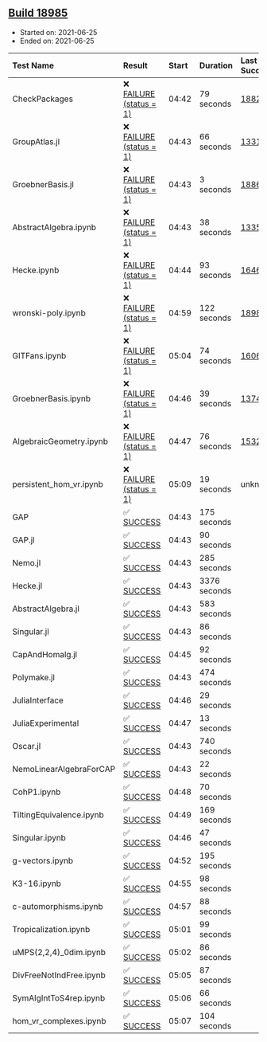 ## [Build 18985](https://oscarci.mathematik.uni-kl.de/job/oscar/18985/)

* Started on: 2021-06-25
* Ended on: 2021-06-25

| Test Name    | Result | Start | Duration | Last Success | First Failure |
|:-------------|:-------|:------|:---------|:-------------|:--------------|
| CheckPackages | ❌ [FAILURE (status = 1)](https://oscarci.mathematik.uni-kl.de/job/oscar/18985/artifact/logs/build-18985/CheckPackages.log) | 04:42 | 79 seconds | [18822](https://oscarci.mathematik.uni-kl.de/job/oscar/18822/) | [18823](https://oscarci.mathematik.uni-kl.de/job/oscar/18823/) |
| GroupAtlas.jl | ❌ [FAILURE (status = 1)](https://oscarci.mathematik.uni-kl.de/job/oscar/18985/artifact/logs/build-18985/GroupAtlas.jl.log) | 04:43 | 66 seconds | [13311](https://oscarci.mathematik.uni-kl.de/job/oscar/13311/) | [13312](https://oscarci.mathematik.uni-kl.de/job/oscar/13312/) |
| GroebnerBasis.jl | ❌ [FAILURE (status = 1)](https://oscarci.mathematik.uni-kl.de/job/oscar/18985/artifact/logs/build-18985/GroebnerBasis.jl.log) | 04:43 | 3 seconds | [18864](https://oscarci.mathematik.uni-kl.de/job/oscar/18864/) | [18865](https://oscarci.mathematik.uni-kl.de/job/oscar/18865/) |
| AbstractAlgebra.ipynb | ❌ [FAILURE (status = 1)](https://oscarci.mathematik.uni-kl.de/job/oscar/18985/artifact/logs/build-18985/AbstractAlgebra.ipynb.log) | 04:43 | 38 seconds | [13355](https://oscarci.mathematik.uni-kl.de/job/oscar/13355/) | [13356](https://oscarci.mathematik.uni-kl.de/job/oscar/13356/) |
| Hecke.ipynb | ❌ [FAILURE (status = 1)](https://oscarci.mathematik.uni-kl.de/job/oscar/18985/artifact/logs/build-18985/Hecke.ipynb.log) | 04:44 | 93 seconds | [16463](https://oscarci.mathematik.uni-kl.de/job/oscar/16463/) | [16464](https://oscarci.mathematik.uni-kl.de/job/oscar/16464/) |
| wronski-poly.ipynb | ❌ [FAILURE (status = 1)](https://oscarci.mathematik.uni-kl.de/job/oscar/18985/artifact/logs/build-18985/wronski-poly.ipynb.log) | 04:59 | 122 seconds | [18983](https://oscarci.mathematik.uni-kl.de/job/oscar/18983/) | [18984](https://oscarci.mathematik.uni-kl.de/job/oscar/18984/) |
| GITFans.ipynb | ❌ [FAILURE (status = 1)](https://oscarci.mathematik.uni-kl.de/job/oscar/18985/artifact/logs/build-18985/GITFans.ipynb.log) | 05:04 | 74 seconds | [16068](https://oscarci.mathematik.uni-kl.de/job/oscar/16068/) | [16069](https://oscarci.mathematik.uni-kl.de/job/oscar/16069/) |
| GroebnerBasis.ipynb | ❌ [FAILURE (status = 1)](https://oscarci.mathematik.uni-kl.de/job/oscar/18985/artifact/logs/build-18985/GroebnerBasis.ipynb.log) | 04:46 | 39 seconds | [13748](https://oscarci.mathematik.uni-kl.de/job/oscar/13748/) | [13749](https://oscarci.mathematik.uni-kl.de/job/oscar/13749/) |
| AlgebraicGeometry.ipynb | ❌ [FAILURE (status = 1)](https://oscarci.mathematik.uni-kl.de/job/oscar/18985/artifact/logs/build-18985/AlgebraicGeometry.ipynb.log) | 04:47 | 76 seconds | [15322](https://oscarci.mathematik.uni-kl.de/job/oscar/15322/) | [15323](https://oscarci.mathematik.uni-kl.de/job/oscar/15323/) |
| persistent_hom_vr.ipynb | ❌ [FAILURE (status = 1)](https://oscarci.mathematik.uni-kl.de/job/oscar/18985/artifact/logs/build-18985/persistent_hom_vr.ipynb.log) | 05:09 | 19 seconds | unknown | unknown |
| GAP | ✅ [SUCCESS](https://oscarci.mathematik.uni-kl.de/job/oscar/18985/artifact/logs/build-18985/GAP.log) | 04:43 | 175 seconds |  |  |
| GAP.jl | ✅ [SUCCESS](https://oscarci.mathematik.uni-kl.de/job/oscar/18985/artifact/logs/build-18985/GAP.jl.log) | 04:43 | 90 seconds |  |  |
| Nemo.jl | ✅ [SUCCESS](https://oscarci.mathematik.uni-kl.de/job/oscar/18985/artifact/logs/build-18985/Nemo.jl.log) | 04:43 | 285 seconds |  |  |
| Hecke.jl | ✅ [SUCCESS](https://oscarci.mathematik.uni-kl.de/job/oscar/18985/artifact/logs/build-18985/Hecke.jl.log) | 04:43 | 3376 seconds |  |  |
| AbstractAlgebra.jl | ✅ [SUCCESS](https://oscarci.mathematik.uni-kl.de/job/oscar/18985/artifact/logs/build-18985/AbstractAlgebra.jl.log) | 04:43 | 583 seconds |  |  |
| Singular.jl | ✅ [SUCCESS](https://oscarci.mathematik.uni-kl.de/job/oscar/18985/artifact/logs/build-18985/Singular.jl.log) | 04:43 | 86 seconds |  |  |
| CapAndHomalg.jl | ✅ [SUCCESS](https://oscarci.mathematik.uni-kl.de/job/oscar/18985/artifact/logs/build-18985/CapAndHomalg.jl.log) | 04:45 | 92 seconds |  |  |
| Polymake.jl | ✅ [SUCCESS](https://oscarci.mathematik.uni-kl.de/job/oscar/18985/artifact/logs/build-18985/Polymake.jl.log) | 04:43 | 474 seconds |  |  |
| JuliaInterface | ✅ [SUCCESS](https://oscarci.mathematik.uni-kl.de/job/oscar/18985/artifact/logs/build-18985/JuliaInterface.log) | 04:46 | 29 seconds |  |  |
| JuliaExperimental | ✅ [SUCCESS](https://oscarci.mathematik.uni-kl.de/job/oscar/18985/artifact/logs/build-18985/JuliaExperimental.log) | 04:47 | 13 seconds |  |  |
| Oscar.jl | ✅ [SUCCESS](https://oscarci.mathematik.uni-kl.de/job/oscar/18985/artifact/logs/build-18985/Oscar.jl.log) | 04:43 | 740 seconds |  |  |
| NemoLinearAlgebraForCAP | ✅ [SUCCESS](https://oscarci.mathematik.uni-kl.de/job/oscar/18985/artifact/logs/build-18985/NemoLinearAlgebraForCAP.log) | 04:43 | 22 seconds |  |  |
| CohP1.ipynb | ✅ [SUCCESS](https://oscarci.mathematik.uni-kl.de/job/oscar/18985/artifact/logs/build-18985/CohP1.ipynb.log) | 04:48 | 70 seconds |  |  |
| TiltingEquivalence.ipynb | ✅ [SUCCESS](https://oscarci.mathematik.uni-kl.de/job/oscar/18985/artifact/logs/build-18985/TiltingEquivalence.ipynb.log) | 04:49 | 169 seconds |  |  |
| Singular.ipynb | ✅ [SUCCESS](https://oscarci.mathematik.uni-kl.de/job/oscar/18985/artifact/logs/build-18985/Singular.ipynb.log) | 04:46 | 47 seconds |  |  |
| g-vectors.ipynb | ✅ [SUCCESS](https://oscarci.mathematik.uni-kl.de/job/oscar/18985/artifact/logs/build-18985/g-vectors.ipynb.log) | 04:52 | 195 seconds |  |  |
| K3-16.ipynb | ✅ [SUCCESS](https://oscarci.mathematik.uni-kl.de/job/oscar/18985/artifact/logs/build-18985/K3-16.ipynb.log) | 04:55 | 98 seconds |  |  |
| c-automorphisms.ipynb | ✅ [SUCCESS](https://oscarci.mathematik.uni-kl.de/job/oscar/18985/artifact/logs/build-18985/c-automorphisms.ipynb.log) | 04:57 | 88 seconds |  |  |
| Tropicalization.ipynb | ✅ [SUCCESS](https://oscarci.mathematik.uni-kl.de/job/oscar/18985/artifact/logs/build-18985/Tropicalization.ipynb.log) | 05:01 | 99 seconds |  |  |
| uMPS(2,2,4)_0dim.ipynb | ✅ [SUCCESS](https://oscarci.mathematik.uni-kl.de/job/oscar/18985/artifact/logs/build-18985/uMPS-2-2-4-_0dim.ipynb.log) | 05:02 | 86 seconds |  |  |
| DivFreeNotIndFree.ipynb | ✅ [SUCCESS](https://oscarci.mathematik.uni-kl.de/job/oscar/18985/artifact/logs/build-18985/DivFreeNotIndFree.ipynb.log) | 05:05 | 87 seconds |  |  |
| SymAlgIntToS4rep.ipynb | ✅ [SUCCESS](https://oscarci.mathematik.uni-kl.de/job/oscar/18985/artifact/logs/build-18985/SymAlgIntToS4rep.ipynb.log) | 05:06 | 66 seconds |  |  |
| hom_vr_complexes.ipynb | ✅ [SUCCESS](https://oscarci.mathematik.uni-kl.de/job/oscar/18985/artifact/logs/build-18985/hom_vr_complexes.ipynb.log) | 05:07 | 104 seconds |  |  |
